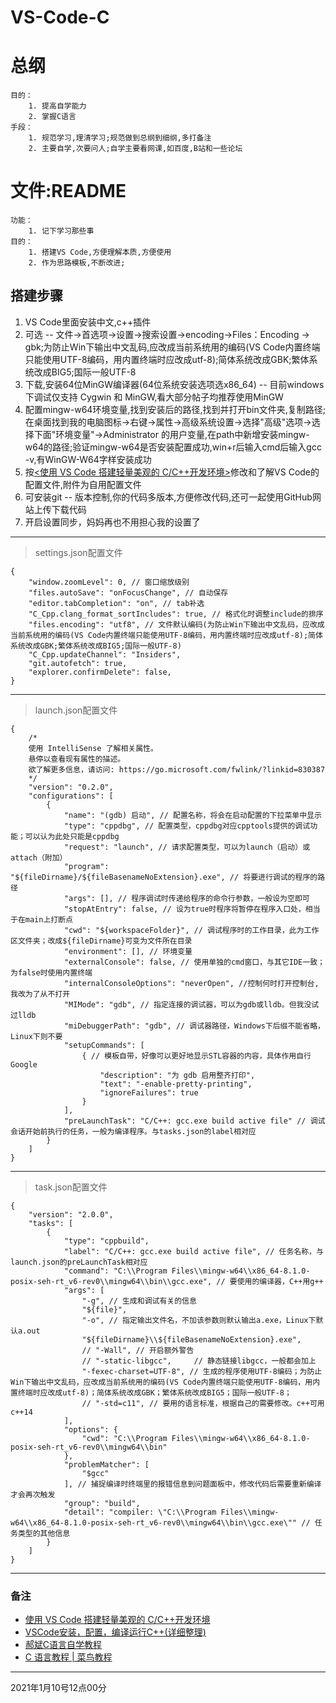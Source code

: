 # VS-Code-C
# 总纲

    目的：   
        1. 提高自学能力
        2. 掌握C语言
    手段：
        1. 规范学习,理清学习;规范做到总纲到细纲,多打备注
        2. 主要自学,次要问人;自学主要看网课,如百度,B站和一些论坛

# 文件:README
    功能：
        1. 记下学习那些事
    目的：
        1. 搭建VS Code,方便理解本质,方便使用
        2. 作为思路模板,不断改进;

## 搭建步骤
1. VS Code里面安装中文,c++插件
2. 可选 -- 文件->首选项->设置->搜索设置->encoding->Files：Encoding -> gbk;为防止Win下输出中文乱码,应改成当前系统用的编码(VS Code内置终端只能使用UTF-8编码，用内置终端时应改成utf-8);简体系统改成GBK;繁体系统改成BIG5;国际一般UTF-8
3. 下载,安装64位MinGW编译器(64位系统安装选项选x86_64) -- 目前windows下调试仅支持 Cygwin 和 MinGW,看大部分帖子均推荐使用MinGW
4. 配置mingw-w64环境变量,找到安装后的路径,找到并打开bin文件夹,复制路径;在桌面找到我的电脑图标->右键->属性->高级系统设置->选择"高级"选项->选择下面"环境变量"->Administrator 的用户变量,在path中新增安装mingw-w64的路径;验证mingw-w64是否安装配置成功,win+r后输入cmd后输入gcc -v,有WinGW-W64字样安装成功
5. 按[<使用 VS Code 搭建轻量美观的 C/C++开发环境>](https://www.bilibili.com/video/BV1sW411v7VZ)修改和了解VS Code的配置文件,附件为自用配置文件
6. 可安装git -- 版本控制,你的代码多版本,方便修改代码,还可一起使用GitHub网站上传下载代码
7. 开启设置同步，妈妈再也不用担心我的设置了

---

> settings.json配置文件
```
{
    "window.zoomLevel": 0, // 窗口缩放级别
    "files.autoSave": "onFocusChange", // 自动保存
    "editor.tabCompletion": "on", // tab补选
    "C_Cpp.clang_format_sortIncludes": true, // 格式化时调整include的排序
    "files.encoding": "utf8", // 文件默认编码(为防止Win下输出中文乱码，应改成当前系统用的编码(VS Code内置终端只能使用UTF-8编码，用内置终端时应改成utf-8);简体系统改成GBK;繁体系统改成BIG5;国际一般UTF-8)
    "C_Cpp.updateChannel": "Insiders",
    "git.autofetch": true,
    "explorer.confirmDelete": false,
}
```

---

> launch.json配置文件  
```
{
    /*
    使用 IntelliSense 了解相关属性。 
    悬停以查看现有属性的描述。
    欲了解更多信息，请访问: https://go.microsoft.com/fwlink/?linkid=830387
    */
    "version": "0.2.0",
    "configurations": [
        {
            "name": "(gdb) 启动", // 配置名称，将会在启动配置的下拉菜单中显示
            "type": "cppdbg", // 配置类型，cppdbg对应cpptools提供的调试功能；可以认为此处只能是cppdbg
            "request": "launch", // 请求配置类型，可以为launch（启动）或attach（附加）
            "program": "${fileDirname}/${fileBasenameNoExtension}.exe", // 将要进行调试的程序的路径
            "args": [], // 程序调试时传递给程序的命令行参数，一般设为空即可
            "stopAtEntry": false, // 设为true时程序将暂停在程序入口处，相当于在main上打断点
            "cwd": "${workspaceFolder}", // 调试程序时的工作目录，此为工作区文件夹；改成${fileDirname}可变为文件所在目录
            "environment": [], // 环境变量
            "externalConsole": false, // 使用单独的cmd窗口，与其它IDE一致；为false时使用内置终端
            "internalConsoleOptions": "neverOpen", //控制何时打开控制台,我改为了从不打开
            "MIMode": "gdb", // 指定连接的调试器，可以为gdb或lldb。但我没试过lldb
            "miDebuggerPath": "gdb", // 调试器路径，Windows下后缀不能省略，Linux下则不要
            "setupCommands": [
                { // 模板自带，好像可以更好地显示STL容器的内容，具体作用自行Google
                    "description": "为 gdb 启用整齐打印",
                    "text": "-enable-pretty-printing",
                    "ignoreFailures": true
                }
            ],
            "preLaunchTask": "C/C++: gcc.exe build active file" // 调试会话开始前执行的任务，一般为编译程序。与tasks.json的label相对应
        }
    ]
}
```

---

> task.json配置文件
```
{
	"version": "2.0.0",
	"tasks": [
		{
			"type": "cppbuild",
			"label": "C/C++: gcc.exe build active file", // 任务名称，与launch.json的preLaunchTask相对应
			"command": "C:\\Program Files\\mingw-w64\\x86_64-8.1.0-posix-seh-rt_v6-rev0\\mingw64\\bin\\gcc.exe", // 要使用的编译器，C++用g++
			"args": [
				"-g", // 生成和调试有关的信息
				"${file}",
				"-o", // 指定输出文件名，不加该参数则默认输出a.exe，Linux下默认a.out
				"${fileDirname}\\${fileBasenameNoExtension}.exe",
				// "-Wall", // 开启额外警告
				// "-static-libgcc",     // 静态链接libgcc，一般都会加上
				"-fexec-charset=UTF-8", // 生成的程序使用UTF-8编码；为防止Win下输出中文乱码，应改成当前系统用的编码(VS Code内置终端只能使用UTF-8编码，用内置终端时应改成utf-8)；简体系统改成GBK；繁体系统改成BIG5；国际一般UTF-8；
				// "-std=c11", // 要用的语言标准，根据自己的需要修改。c++可用c++14
			],
			"options": {
				"cwd": "C:\\Program Files\\mingw-w64\\x86_64-8.1.0-posix-seh-rt_v6-rev0\\mingw64\\bin"
			},
			"problemMatcher": [
				"$gcc"
			], // 捕捉编译时终端里的报错信息到问题面板中，修改代码后需要重新编译才会再次触发
			"group": "build",
			"detail": "compiler: \"C:\\Program Files\\mingw-w64\\x86_64-8.1.0-posix-seh-rt_v6-rev0\\mingw64\\bin\\gcc.exe\"" // 任务类型的其他信息
		}
	]
}
```

---

### 备注
+ [使用 VS Code 搭建轻量美观的 C/C++开发环境](https://www.bilibili.com/video/BV1sW411v7VZ)
+ [VSCode安装，配置，编译运行C++(详细整理)](https://www.jianshu.com/p/febbf1e975b6)
+ [郝斌C语言自学教程](https://www.bilibili.com/video/BV1os411h77o?p=1)
+ [C 语言教程 | 菜鸟教程](https://www.runoob.com/cprogramming/c-tutorial.html)

---

2021年1月10号12点00分